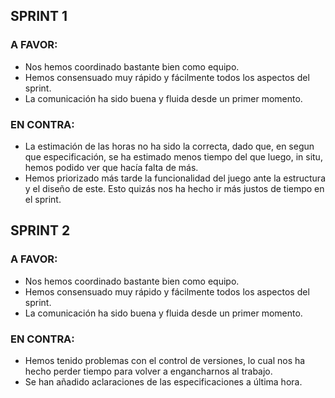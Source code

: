 ## SPRINT 1
### A FAVOR:

- Nos hemos coordinado bastante bien como equipo.
- Hemos consensuado muy rápido y fácilmente todos los aspectos del sprint.
- La comunicación ha sido buena y fluida desde un primer momento.

### EN CONTRA:

- La estimación de las horas no ha sido la correcta, dado que, en segun que especificación, se ha estimado menos tiempo
  del que luego, in situ, hemos podido ver que hacía falta de más.
- Hemos priorizado más tarde la funcionalidad del juego ante la estructura y el diseño de este. Esto quizás nos ha hecho
  ir más justos de tiempo en el sprint.

## SPRINT 2
### A FAVOR:

- Nos hemos coordinado bastante bien como equipo.
- Hemos consensuado muy rápido y fácilmente todos los aspectos del sprint.
- La comunicación ha sido buena y fluida desde un primer momento.

### EN CONTRA:

- Hemos tenido problemas con el control de versiones, lo cual nos ha hecho perder tiempo para volver a engancharnos al trabajo. 
- Se han añadido aclaraciones de las especificaciones a última hora. 
